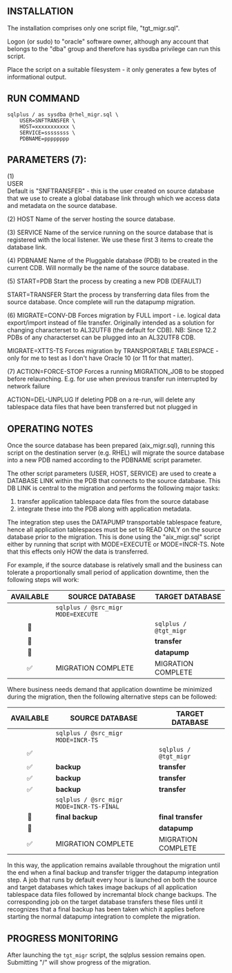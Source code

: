 INSTALLATION
------------
The installation comprises only one script file, "tgt_migr.sql". 

Logon (or sudo) to "oracle" software owner, although any account that belongs to the "dba" group and therefore has sysdba
privilege can run this script.

Place the script on a suitable filesystem - it only generates a few bytes of informational output.


RUN COMMAND                         
-----------
              
```
sqlplus / as sysdba @rhel_migr.sql \
    USER=SNFTRANSFER \
    HOST=xxxxxxxxxxx \
    SERVICE=ssssssss \
    PDBNAME=pppppppp 
```


                         
PARAMETERS (7):
---------------           
(1)           
USER   
  Default is "SNFTRANSFER" - this is the user created on source database that we use to create a global database link
  through which we access data and metadata on the source database.

(2)
HOST
  Name of the server hosting the source database.

(3)
SERVICE
  Name of the service running on the source database that is registered with the local listener. We use these first 3 
  items to create the database link.

(4)
PDBNAME
  Name of the Pluggable database (PDB) to be created in the current CDB. Will normally be the name of the source database.

(5)
START=PDB
  Start the process by creating a new PDB (DEFAULT)

START=TRANSFER 
  Start the process by transferring data files from the source database. Once complete will run the datapump migration.

(6)
MIGRATE=CONV-DB
  Forces migration by FULL import - i.e. logical data export/import instead of file transfer.
  Originally intended as a solution for changing characterset to AL32UTF8 (the default for CDB). 
  NB: Since 12.2 PDBs of any characterset can be plugged into an AL32UTF8 CDB.
  
MIGRATE=XTTS-TS
  Forces migration by TRANSPORTABLE TABLESPACE - only for me to test as I don't have Oracle 10 (or 11 for that matter).

(7)
ACTION=FORCE-STOP
  Forces a running MIGRATION_JOB to be stopped before relaunching. E.g. for use when previous transfer run interrupted by network failure

ACTION=DEL-UNPLUG
  If deleting PDB on a re-run, will delete any tablespace data files that have been transferred but not plugged in


OPERATING NOTES
---------------
Once the source database has been prepared (aix_migr.sql), running this script on the destination server (e.g. RHEL) will migrate the source database into a new PDB named according to the PDBNAME script parameter.

The other script parameters (USER, HOST, SERVICE) are used to create a DATABASE LINK within the PDB that connects to the source database. This DB LINK is central to the migration and performs the following major tasks:

1) transfer application tablespace data files from the source database
2) integrate these into the PDB along with application metadata.

The integration step uses the DATAPUMP transportable tablespace feature, hence all application tablespaces must be set to READ ONLY on the source database prior to the migration. This is done using the "aix_migr.sql" script either by running that script with MODE=EXECUTE or MODE=INCR-TS. Note that this effects only HOW the data is transferred.

For example, if the source database is relatively small and the business can tolerate a proportionally small period of application downtime, then the following steps will work:



|AVAILABLE|SOURCE DATABASE|TARGET DATABASE|
|:---:|--|--|
||`sqlplus / @src_migr MODE=EXECUTE`||
|:stop_sign:||`sqlplus / @tgt_migr`|
|:stop_sign:|| **transfer**|
|:stop_sign:|| **datapump**|
|:white_check_mark:|MIGRATION COMPLETE|MIGRATION COMPLETE|


Where business needs demand that application downtime be minimized during the migration, then the following alternative steps can be followed:

|AVAILABLE|SOURCE DATABASE|TARGET DATABASE|
|:---:|--|--|
||`sqlplus / @src_migr MODE=INCR-TS`||
|:white_check_mark:||`sqlplus / @tgt_migr`|
|:white_check_mark:|**backup**|**transfer**|
|:white_check_mark:|**backup**|**transfer**|
|:white_check_mark:|**backup**|**transfer**|
||`sqlplus / @src_migr MODE=INCR-TS-FINAL`||
|:stop_sign:|**final backup**| **final transfer**|
|:stop_sign:|| **datapump**|
|:white_check_mark:|MIGRATION COMPLETE|MIGRATION COMPLETE|

In this way, the application remains available throughout the migration until the end when a final backup and transfer trigger the datapump integration step. A job that runs by default every hour is launched on both the source and target databases which takes image backups of all application tablespace data files followed by incremantal block change backups. The corresponding job on the target database transfers these files until it recognizes that a final backup has been taken which it applies before starting the normal datapump integration to complete the migration.

PROGRESS MONITORING
-------------------
After launching the `tgt_migr` script, the sqlplus session remains open. Submitting "/" will show progress of the migration.





